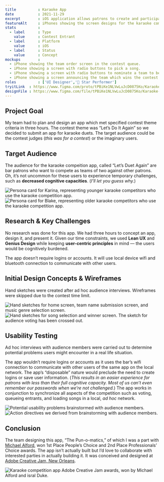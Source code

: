 ```yaml
---
title          : Karaoke App
date           : 2021-11-29
excerpt        : iOS application allows patrons to create and participate in ad hoc karaoke competitions.
featureAlt     : iPhones showing the screen designs for the karaoke competiton app.
stats          : 
  - label      : Type
    value      : Contest Entrant
  - label      : Platform
    value      : iOS
  - label      : Status
    value      : Concept
mockups        : 
  - iPhone showing the team order screen in the contest queue.
  - iPhone showing a screen with radio buttons to pick a song.
  - iPhone showing a screen with radio buttons to nominate a team to be the contest winner.
  - iPhone showing a screen announcing the team which wins the contest.
roles          : ['UI Designer','🌟 Star Performer']
tryitLink  : https://www.figma.com/proto/tPBiKe1NLVwLuJcD0875Ko/Karaoke-Competition?page-id=0%3A1&node-id=1%3A2&viewport=241%2C48%2C0.25&scaling=scale-down&starting-point-node-id=1%3A2
designFile : https://www.figma.com/file/tPBiKe1NLVwLuJcD0875Ko/Karaoke-Competition?node-id=0%3A1
---
```


## Project Goal

My team had to plan and design an app which met specified contest theme criteria in three hours. The contest theme was “Let’s Do It Again” so we decided to submit an app for karaoke duets. The target audience could be the contest judges (_this was for a contest_) or the imaginary users.

## Target Audience

The audience for the karaoke compeition app, called “Let’s Duet Again” are bar patrons who want to compete as teams of two against other patrons. Oh, it’s not uncommon for these users to experience temporary challenges, such as **decreased cognitive capacities**. (_I’ll let you guess why._)

![Persona card for Karina, representing younger karaoke competitors who use the karaoke competition app.](/images/projects/karaoke-app/persona-1.jpg)
![Persona card for Blake, representing older karaoke competitors who use the karaoke competition app.](/images/projects/karaoke-app/persona-2.jpg)


## Research & Key Challenges

No research was done for this app. We had three hours to concept an app, design it, and present it. Given our time constraints, we used **Lean UX** and **Genius Design** while keeping **user-centric principles** in mind — the users would be cognitively burdened.

The app doesn’t require logins or accounts. It will use local device wifi and bluetooth connection to communicate with other users.

## Initial Design Concepts & Wireframes

Hand sketches were created after ad hoc audience interviews. Wireframes were skipped due to the contest time limit.

![Hand sketches for home screen, team name submission screen, and music genre selection screen.](/images/projects/karaoke-app/sketch-wireframe-1.jpg)
![Hand sketches for song selection and winner screen. The sketch for audience voting has been crossed out.](/images/projects/karaoke-app/sketch-wireframe-2.jpg)


## Usability Testing

Ad hoc interviews with audience members were carried out to determine potential problems users might encounter in a real life situation.

The app wouldn’t require logins or accounts as it uses the bar’s wifi connection to communicate with other users of the same app on the local network. The app’s “disposable” nature would preclude the need to create logins or save user information. (_This results in an easier experience for patrons with less than their full cognitive capacity. Most of us can’t even remember our passwords when we’re not challenged._) The app works in conjunction to synchronize all aspects of the competition such as voting, queueing entrants, and loading songs in a local, _ad hoc_ network.

![Potential usability problems brainstormed with audience members.](/images/projects/karaoke-app/usability-1.jpg)
![Action directives we derived from brainstorming with audience members.](/images/projects/karaoke-app/usability-2.jpg)

## Conclusion

The team designing this app, “The Pun-o-matics,” of which I was a part with [Michael Alford](https://www.michaelalford.com/), won 1st Place People’s Choice and 2nd Place Professionals’ Choice awards. The app isn’t actually built but I’d love to collaborate with interested parties in actually building it. It was conceived and designed at [Adobe Creative Jam, New Orleans](https://www.behance.net/gallery/66242371/New-Orleans-Creative-Jam-2018).

![Karaoke competition app Adobe Creative Jam awards, won by Michael Alford and isral Duke.](/images/projects/karaoke-app/awards.jpg)
